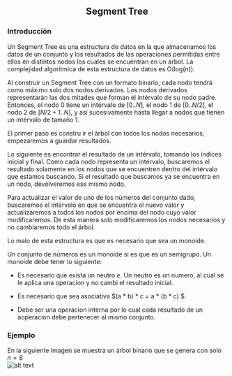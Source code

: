 <div align="center">
  
  ## Segment Tree
 
</div>

### Introducción
Un Segment Tree es una estructura de datos en la que almacenamos los datos de un conjunto y los resultados de las operaciones permitidas entre ellos en distintos nodos 
los cuales se encuentran en un árbol. La complejidad algoritmica de esta estructura de datos es O(log(n)).

  Al construir un Segment Tree con un formato binario, cada nodo tendrá como máximo solo dos nodos derivados. Los nodos derivados representarán las dos mitades que 
  forman el intérvalo de su nodo padre. Entonces, el nodo 0 tiene un intérvalo de $[0..N]$, el nodo 1 de $[0..N/2]$, el nodo 2 de $[N/2+1..N]$, y así sucesivamente hasta
  llegar a nodos que tienen un intérvalo de tamaño 1.

El primer paso es constru ir el árbol con todos los nodos necesarios, empezaremos a guardar resultados. 

Lo siguiente es encontrar el resultado de un intérvalo, tomando los índices inicial y final. Como cada nodo representa un intérvalo, buscaremos el resultado solamente en
los nodos que se encuentren dentro del intérvalo que estamos buscando. Si el resultado que buscamos ya se encuentra en un nodo, devolveremos ese mismo nodo. 

Para actualizar el valor de uno de los números del conjunto dado, buscaremos el intérvalo en que se encuentra el nuevo valor y actualizaremos a todos los nodos por 
encima del nodo cuyo valor modificaremos. De esta manera solo modificaremos los nodos necesarios y no cambiaremos todo el árbol.

Lo malo de esta estructura es que es necesario que sea un monoide.

Un conjunto de números es un monoide si es que es un semigrupo. Un monoide debe tener lo siguiente: 

  * Es necesario que exista un neutro $e$. Un neutro es un numero, al cual se le aplica una operacion y no cambi el resultado inicial. 
  
  * Es necesario que sea asociativa $(a * b) * c = a * (b * c) $. 
  
  * Debe ser una operacion interna por lo cual cada resultado de un aoperacion debe pertenecer al mismo conjunto. 

### Ejemplo
En la siguiente imagen se muestra un árbol binario que se genera con solo $n=8$  
![alt text](cur=https://libreim.github.io/assets/images/blog/segment_trees/segment_trees_visualizacion.png)

</div>
